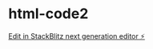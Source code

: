 # html-code2

[Edit in StackBlitz next generation editor ⚡️](https://stackblitz.com/~/github.com/ReddyGona/html-code2)